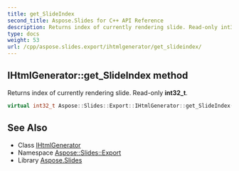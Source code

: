 ```yaml
---
title: get_SlideIndex
second_title: Aspose.Slides for C++ API Reference
description: Returns index of currently rendering slide. Read-only int32_t.
type: docs
weight: 53
url: /cpp/aspose.slides.export/ihtmlgenerator/get_slideindex/
---
```

## IHtmlGenerator::get_SlideIndex method


Returns index of currently rendering slide. Read-only **int32_t**.

```cpp
virtual int32_t Aspose::Slides::Export::IHtmlGenerator::get_SlideIndex()=0
```

## See Also

* Class [IHtmlGenerator](../)
* Namespace [Aspose::Slides::Export](../../)
* Library [Aspose.Slides](../../../)
